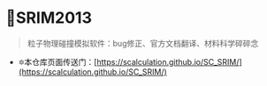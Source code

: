



# 🐾SRIM2013

> 粒子物理碰撞模拟软件：bug修正、官方文档翻译、材料科学碎碎念

- 🔯本仓库页面传送门：[https://scalculation.github.io/SC_SRIM/](https://scalculation.github.io/SC_SRIM/)



